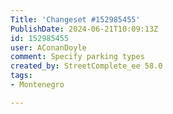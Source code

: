 ```yaml
---
Title: 'Changeset #152985455'
PublishDate: 2024-06-21T10:09:13Z
id: 152985455
user: AConanDoyle
comment: Specify parking types
created_by: StreetComplete_ee 58.0
tags:
- Montenegro

---
```

